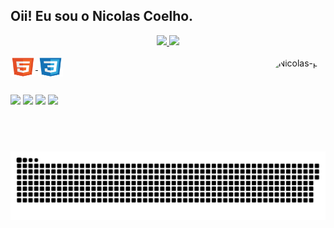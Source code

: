 ## Oii! Eu sou o Nicolas Coelho.


<div align="center">
  <a href="https://github.com/NicolasCoelhoo">
  <img height="180em" src="https://github-readme-stats.vercel.app/api?username=NicolasCoelhoo&show_icons=true&theme=dracula&include_all_commits=true&count_private=true"/>
  <img height="180em" src="https://github-readme-stats.vercel.app/api/top-langs/?username=NicolasCoelhoo&layout=compact&langs_count=7&theme=dracula"/>
</div> 
<div style="display: inline_block"><br>
  <img align="center" alt="Nicolas-HTML" height="30" width="40" src="https://raw.githubusercontent.com/devicons/devicon/master/icons/html5/html5-original.svg">
  <img align="center" alt="Nicolas-CSS" height="30" width="40" src="https://raw.githubusercontent.com/devicons/devicon/master/icons/css3/css3-original.svg">
  <img align="right" alt="Nicolas-pic" height="150" style="border-radius:50px;" src="https://cdn.discordapp.com/attachments/789903148973424660/915619694663331870/download20211203115230.png">
</div>
  
  ##
  
  <div> 
  
  <a href="https://instagram.com/___duck.html___" target="_blank"><img src="https://img.shields.io/badge/-Instagram-%23E4405F?style=for-the-badge&logo=instagram&logoColor=white" target="_blank"></a>
 <a href="https://discord.gg/wjJSww8XaE" target="_blank"><img src="https://img.shields.io/badge/Discord-7289DA?style=for-the-badge&logo=discord&logoColor=white" target="_blank"></a> 
  <a href = "mailto:nicolascoelho008@gmail.com"><img src="https://img.shields.io/badge/-Gmail-%23333?style=for-the-badge&logo=gmail&logoColor=white" target="_blank"></a>
  <a href="https://www.linkedin.com/in/rafaella-ballerini-45875016a" target="_blank"><img src="https://img.shields.io/badge/-LinkedIn-%230077B5?style=for-the-badge&logo=linkedin&logoColor=white" target="_blank"></a> 
  
  
  ![Snake animation](https://github.com/NicolasCoelhoo/NicolasCoelhoo/blob/output/github-contribution-grid-snake.svg)

   </div>  
